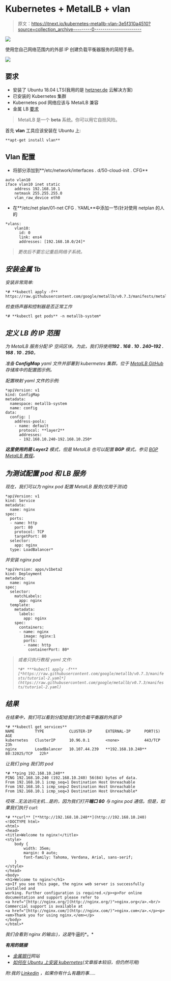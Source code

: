 # Kubernetes + MetalLB + vlan

> 原文：<https://itnext.io/kubernetes-metallb-vlan-3e5f310a4510?source=collection_archive---------0----------------------->

![](img/4fc48fa8e586d1d94215257176348b87.png)

使用您自己网络范围内的外部 IP 创建负载平衡器服务的简短手册。

![](img/ac05945cf4d787bbb4a3d5fd92776d6b.png)

## 要求

*   安装了 Ubuntu 18.04 LTS(我用的是 [hetzner.de](http://hetzner.de) 云解决方案)
*   已安装的 Kubernetes 集群
*   Kubernetes pod 网络应该与 MetalLB 兼容
*   金属 LB [要求](https://metallb.universe.tf/#requirements)

> MetalLB 是一个 **beta** 系统。你可以用它自担风险。

首先 **vlan** 工具应该安装在 Ubuntu 上:

```
**apt-get install vlan**
```

## Vlan 配置

*   将部分添加到**/etc/network/interfaces . d/50-cloud-init . CFG**

```
auto vlan10
iface vlan10 inet static
    address 192.168.10.1
    netmask 255.255.255.0
    vlan_raw_device eth0
```

*   在**/etc/net plan/01-net CFG . YAML**中添加一节(针对使用 netplan 的人的

```
*vlans:
    vlan10:
      id: 0
      link: ens4
      addresses: [192.168.10.0/24]*
```

> *更改后不要忘记重启网络子系统。*

## *安装金属 1b*

*安装非常简单:*

```
*# **kubectl apply -f** https://raw.githubusercontent.com/google/metallb/v0.7.3/manifests/metallb.yaml*
```

*检查扬声器和控制器是否正常工作*

```
*# **kubectl get pods** -n metallb-system*
```

## *定义 LB 的 IP 范围*

*为 MetalLB 服务分配 IP 空间区块。为此，我们将使用**192 . 168 . 10 . 240–192 . 168 . 10 . 250**。*

*准备 **ConfigMap** yaml 文件并部署到 kubermetes 集群。位于 [MetalLB GitHub](https://raw.githubusercontent.com/google/metallb/v0.7.3/manifests/example-layer2-config.yaml) 存储库中的配置图示例。*

*配置映射 yaml 文件的示例:*

```
*apiVersion: v1
kind: ConfigMap
metadata:
  namespace: metallb-system
  name: config
data:
  config: |
    address-pools:
    - name: default
      protocol: **layer2**
      addresses:
      - 192.168.10.240-192.168.10.250*
```

***这里使用的是 Layer2** 模式，但是 MetalLB 也可以配置 **BGP** 模式。参见 [BGP MetalLB 教程](https://metallb.universe.tf/tutorial/minikube/)。*

## *为测试配置 pod 和 LB 服务*

*现在，我们可以为 nginx pod 配置 MetalLB 服务(仅用于测试)*

```
*apiVersion: v1
kind: Service
metadata:
  name: nginx
spec:
  ports:
  - name: http
    port: 80
    protocol: TCP
    targetPort: 80
  selector:
    app: nginx
  type: LoadBalancer*
```

*并安装 nginx pod*

```
*apiVersion: apps/v1beta2
kind: Deployment
metadata:
  name: nginx
spec:
  selector:
    matchLabels:
      app: nginx
  template:
    metadata:
      labels:
        app: nginx
    spec:
      containers:
      - name: nginx
        image: nginx:1
        ports:
        - name: http
          containerPort: 80*
```

> *或者只执行教程 yaml 文件:*
> 
> *`*#* ***kubectl apply -f***[*https://raw.githubusercontent.com/google/metallb/v0.7.3/manifests/tutorial-2.yaml*](https://raw.githubusercontent.com/google/metallb/v0.7.3/manifests/tutorial-2.yaml)`*

## *结果*

*在结果中，我们可以看到分配给我们的负载平衡器的外部 IP*

```
*# **kubectl get services**
NAME         TYPE           CLUSTER-IP      EXTERNAL-IP      PORT(S)        AGE
kubernetes   ClusterIP      10.96.0.1       <none>           443/TCP        23h
nginx        LoadBalancer   10.107.44.239   **192.168.10.240**   80:32025/TCP   22h*
```

*让我们 ping 我们的 pod*

```
*# **ping 192.168.10.240**
PING 192.168.10.240 (192.168.10.240) 56(84) bytes of data.
From 192.168.10.1 icmp_seq=1 Destination Host Unreachable
From 192.168.10.1 icmp_seq=2 Destination Host Unreachable
From 192.168.10.1 icmp_seq=3 Destination Host Unreachable*
```

*哎呀…无法访问主机…是的，因为我们打开**端口 80** 与 nginx pod 通信。但是，如果我们执行 curl:*

```
*# **curl** [**http://192.168.10.240**](http://192.168.10.240)
<!DOCTYPE html>
<html>
<head>
<title>Welcome to nginx!</title>
<style>
    body {
        width: 35em;
        margin: 0 auto;
        font-family: Tahoma, Verdana, Arial, sans-serif;
    }
</style>
</head>
<body>
<h1>Welcome to nginx!</h1>
<p>If you see this page, the nginx web server is successfully installed and
working. Further configuration is required.</p><p>For online documentation and support please refer to
<a href="[http://nginx.org/](http://nginx.org/)">nginx.org</a>.<br/>
Commercial support is available at
<a href="[http://nginx.com/](http://nginx.com/)">nginx.com</a>.</p><p><em>Thank you for using nginx.</em></p>
</body>
</html>*
```

*我们会看到 nginx 的输出:)，这是*牛逼的*。*

***有用的链接***

*   *[金属银行](https://metallb.universe.tf/)网站*
*   *[如何在 Ubuntu 上安装 kubernetes](/kubernetes-on-ubuntu-on-virtualbox-60e8ce7c85ed)(文章版本较旧，但仍然可用)*

*附:我的 [Linkedin](https://www.linkedin.com/in/mikegavrilov/) ，如果你有什么有趣的事…..*